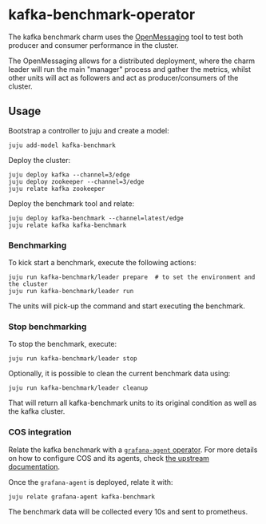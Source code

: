 # kafka-benchmark-operator

The kafka benchmark charm uses the [OpenMessaging](https://github.com/openmessaging/benchmark) tool to test both producer and consumer performance in the cluster.

The OpenMessaging allows for a distributed deployment, where the charm leader will run the main "manager" process and gather the metrics, whilst other units will act as followers and act as producer/consumers of the cluster.

## Usage

Bootstrap a controller to juju and create a model:

```
juju add-model kafka-benchmark
```

Deploy the cluster:

```
juju deploy kafka --channel=3/edge
juju deploy zookeeper --channel=3/edge
juju relate kafka zookeeper
```

Deploy the benchmark tool and relate:
```
juju deploy kafka-benchmark --channel=latest/edge
juju relate kafka kafka-benchmark
```

### Benchmarking

To kick start a benchmark, execute the following actions:

```
juju run kafka-benchmark/leader prepare  # to set the environment and the cluster
juju run kafka-benchmark/leader run
```

The units will pick-up the command and start executing the benchmark.

### Stop benchmarking

To stop the benchmark, execute:
```
juju run kafka-benchmark/leader stop
```

Optionally, it is possible to clean the current benchmark data using:
```
juju run kafka-benchmark/leader cleanup
```

That will return all kafka-benchmark units to its original condition as well as the kafka cluster.

### COS integration

Relate the kafka benchmark with a [`grafana-agent` operator](https://charmhub.io/grafana-agent). For more details on how to configure COS and its agents, check [the upstream documentation](https://charmhub.io/grafana-agent/docs/using).

Once the `grafana-agent` is deployed, relate it with:

```
juju relate grafana-agent kafka-benchmark
```

The benchmark data will be collected every 10s and sent to prometheus.
